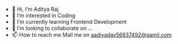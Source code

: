 - 👋 Hi, I’m Aditya Raj
- 👀 I’m interested in Coding
- 🌱 I’m currently learning Frontend Development
- 💞️ I’m looking to collaborate on ...
- 📫 How to reach me  Mail me on aadiyadav56837492@gamil.com

<!---
Aditya23489e/Aditya23489e is a ✨ special ✨ repository because its `README.md` (this file) appears on your GitHub profile.
You can click the Preview link to take a look at your changes.
--->
